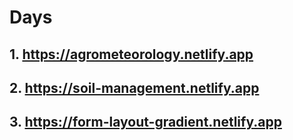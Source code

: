 # Days

## 1. https://agrometeorology.netlify.app
## 2. https://soil-management.netlify.app
## 3. https://form-layout-gradient.netlify.app